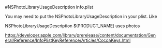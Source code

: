 #NSPhotoLibraryUsageDescription info.plist

 
You may need to put the NSPhotoLibraryUsageDescription in your plist. Like

<key>NSPhotoLibraryUsageDescription</key>
<string>$(PRODUCT_NAME) uses photos</string>

https://developer.apple.com/library/prerelease/content/documentation/General/Reference/InfoPlistKeyReference/Articles/CocoaKeys.html